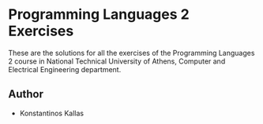 Programming Languages 2 Exercises
==================================

These are the solutions for all the exercises of the Programming Languages 2 course in National Technical University of Athens, Computer and Electrical Engineering department.

Author
-------
- Konstantinos Kallas

